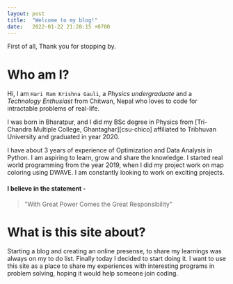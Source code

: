 ```yaml
---
layout: post
title:  "Welcome to my blog!"
date:   2022-01-22 21:28:15 +0700
---
```

First of all, Thank you for stopping by.

# Who am I?
Hi, I am `Hari Ram Krishna Gauli`, a *Physics undergraduate* and a *Technology Enthusiast* from Chitwan, Nepal who loves to code for intractable problems of real-life. 

I was born in Bharatpur, and I did my BSc degree in Physics from [Tri-Chandra Multiple College, Ghantaghar][csu-chico] affiliated to Tribhuvan University and graduated in year 2020.

I have about 3 years of experience of Optimization and Data Analysis in Python. I am aspiring to learn, grow and share the knowledge. I started real world programming from the year 2019, when I did my project work on map coloring using DWAVE. I am constantly looking to work on exciting projects.

#### I believe in the statement -
> "With Great Power Comes the Great Responsibility"


# What is this site about?
Starting a blog and creating an online presense, to share my learnings was always on my to do list. Finally today I decided to start doing it.
I want to use this site as a place to share my experiences with interesting programs in problem solving, hoping it would help someone join coding.

[academic email]:  hari1.735401@trc.tu.edu.np
